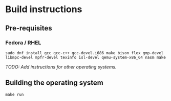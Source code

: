# Build instructions

## Pre-requisites

### Fedora / RHEL

```console
sudo dnf install gcc gcc-c++ gcc-devel.i686 make bison flex gmp-devel libmpc-devel mpfr-devel texinfo isl-devel qemu-system-x86_64 nasm make
```

_TODO: Add instructions for other operating systems._

## Building the operating system

```console
make run
```
